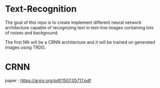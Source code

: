 # Text-Recognition

The goal of this repo is to create implement different neural network architecture capable of recognizing text in text-line images containing lots of noises and background.

The first NN will be a CRNN architecture and it will be trained on generated images using TRDG.

# CRNN

paper : https://arxiv.org/pdf/1507.05717.pdf
